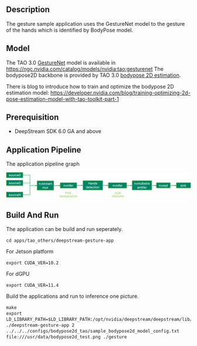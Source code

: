 ## Description

The gesture sample application uses the GestureNet model to the gesture of the hands which is identified by BodyPose model.

## Model

The TAO 3.0 [GestureNet](https://docs.nvidia.com/tao/tao-toolkit/text/purpose_built_models/gesturenet.html) model is available in https://ngc.nvidia.com/catalog/models/nvidia:tao:gesturenet
The bodypose2D backbone is provided by TAO 3.0 [bodypose 2D estimation](https://ngc.nvidia.com/catalog/models/nvidia:tao:bodyposenet).

There is blog to introduce how to train and optimize the bodypose 2D estimation model:
https://developer.nvidia.com/blog/training-optimizing-2d-pose-estimation-model-with-tao-toolkit-part-1

## Prerequisition

-   DeepStream SDK 6.0 GA and above

## Application Pipeline

The application pipeline graph

![Gesture application pipeline](gesture_pipeline.png)

## Build And Run

The application can be build and run seperately.

```
cd apps/tao_others/deepstream-gesture-app
```

For Jetson platform

```
export CUDA_VER=10.2
```

For dGPU

```
export CUDA_VER=11.4
```

Build the applications and run to inference one picture.

```
make
export LD_LIBRARY_PATH=$LD_LIBRARY_PATH:/opt/nvidia/deepstream/deepstream/lib/cvcore_libs
./deepstream-gesture-app 2 ../../../configs/bodypose2d_tao/sample_bodypose2d_model_config.txt file:///usr/data/bodypose2d_test.png ./gesture
```
